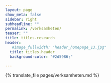 ```yaml
---
layout: page
show_meta: false
sidebar: right
subheadline: ""
permalink: /verksamheten/
teaser: ""
title: titles.research
header:
   #image_fullwidth: "header_homepage_13.jpg"
  title: titles.header
  background-color: "#2d5986;"

---
```


{% translate_file pages/verksamheten.md %}
